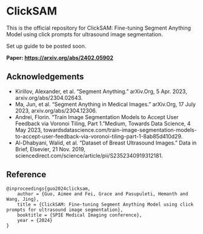 # ClickSAM

This is the official repository for ClickSAM: Fine-tuning Segment Anything Model using click prompts for ultrasound image segmentation.

Set up guide to be posted soon.

**Paper: https://arxiv.org/abs/2402.05902**

## Acknowledgements
- Kirillov, Alexander, et al. “Segment Anything.” arXiv.Org, 5 Apr. 2023, arxiv.org/abs/2304.02643.
- Ma, Jun, et al. “Segment Anything in Medical Images.” arXiv.Org, 17 July 2023, arxiv.org/abs/2304.12306.
- Andrei, Florin. “Train Image Segmentation Models to Accept User Feedback via Voronoi Tiling, Part 1.”Medium, Towards Data Science, 4 May 2023, towardsdatascience.com/train-image-segmentation-models-to-accept-user-feedback-via-voronoi-tiling-part-1-8ab85d410d29.
- Al-Dhabyani, Walid, et al. “Dataset of Breast Ultrasound Images.” Data in Brief, Elsevier, 21 Nov. 2019, sciencedirect.com/science/article/pii/S2352340919312181.

## Reference
```
@inproceedings{guo2024clicksam,
	author = {Guo, Aimee and Fei, Grace and Pasupuleti, Hemanth and Wang, Jing},
	title = {ClickSAM: Fine-tuning Segment Anything Model using click prompts for ultrasound image segmentation},
	booktitle = {SPIE Medical Imaging conference},
	year = {2024}
}
```
